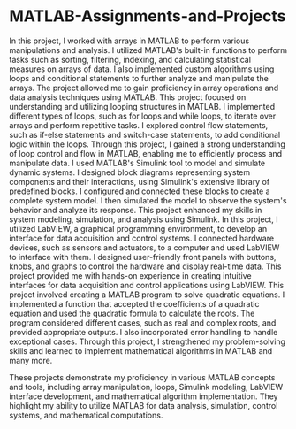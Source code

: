 # MATLAB-Assignments-and-Projects
In this project, I worked with arrays in MATLAB to perform various manipulations and analysis. I utilized MATLAB's built-in functions to perform tasks such as sorting, filtering, indexing, and calculating statistical measures on arrays of data. I also implemented custom algorithms using loops and conditional statements to further analyze and manipulate the arrays. The project allowed me to gain proficiency in array operations and data analysis techniques using MATLAB.
This project focused on understanding and utilizing looping structures in MATLAB. I implemented different types of loops, such as for loops and while loops, to iterate over arrays and perform repetitive tasks. I explored control flow statements, such as if-else statements and switch-case statements, to add conditional logic within the loops. Through this project, I gained a strong understanding of loop control and flow in MATLAB, enabling me to efficiently process and manipulate data.
I used MATLAB's Simulink tool to model and simulate dynamic systems. I designed block diagrams representing system components and their interactions, using Simulink's extensive library of predefined blocks. I configured and connected these blocks to create a complete system model. I then simulated the model to observe the system's behavior and analyze its response. This project enhanced my skills in system modeling, simulation, and analysis using Simulink.
In this project, I utilized LabVIEW, a graphical programming environment, to develop an interface for data acquisition and control systems. I connected hardware devices, such as sensors and actuators, to a computer and used LabVIEW to interface with them. I designed user-friendly front panels with buttons, knobs, and graphs to control the hardware and display real-time data. This project provided me with hands-on experience in creating intuitive interfaces for data acquisition and control applications using LabVIEW.
This project involved creating a MATLAB program to solve quadratic equations. I implemented a function that accepted the coefficients of a quadratic equation and used the quadratic formula to calculate the roots. The program considered different cases, such as real and complex roots, and provided appropriate outputs. I also incorporated error handling to handle exceptional cases. Through this project, I strengthened my problem-solving skills and learned to implement mathematical algorithms in MATLAB and many more.

These projects demonstrate my proficiency in various MATLAB concepts and tools, including array manipulation, loops, Simulink modeling, LabVIEW interface development, and mathematical algorithm implementation. They highlight my ability to utilize MATLAB for data analysis, simulation, control systems, and mathematical computations.
